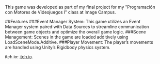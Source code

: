 This game was developed as part of my final project for my "Programación con Motores de Videojuegos I" class at Image Campus.

##Features
###Event Manager System: 
This game utilizes an Event Manager system paired with Data Sources to streamline communication between game objects and optimize the overall game logic.
###Scene Management: 
Scenes in the game are loaded additively using LoadSceneMode.Additive.
###Player Movement: 
The player’s movements are handled using Unity’s Rigidbody physics system.

itch.io: [itch.io](https://lapiedranumerodos.itch.io/bouncy-paws).

